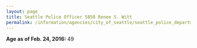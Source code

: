 ```yaml
---
layout: page
title: Seattle Police Officer 5858 Renee S. Witt
permalink: /information/agencies/city_of_seattle/seattle_police_department/copbook/5858/
---
```


**Age as of Feb. 24, 2016:** 49
